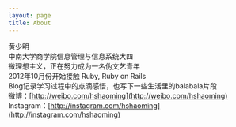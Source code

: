 ```yaml
---
layout: page
title: About
---
```


黄少明  
中南大学商学院信息管理与信息系统大四  
微理想主义，正在努力成为一名伪文艺青年  
2012年10月份开始接触 Ruby, Ruby on Rails  
Blog记录学习过程中的点滴感悟，也写下一些生活里的balabala片段  
微博：[http://weibo.com/hshaoming](http://weibo.com/hshaoming)  
Instagram：[http://instagram.com/hshaoming](http://instagram.com/hshaoming)